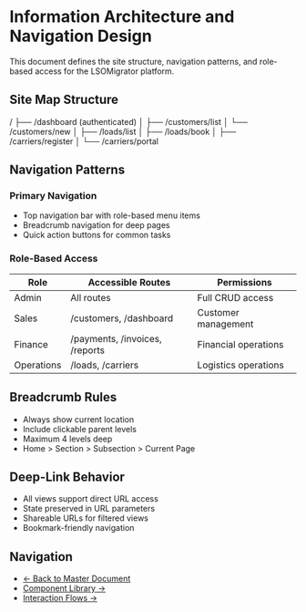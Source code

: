 # Information Architecture and Navigation Design

This document defines the site structure, navigation patterns, and role-based access for the LSOMigrator platform.

## Site Map Structure

/
├── /dashboard (authenticated)
│   ├── /customers/list
│   └── /customers/new
│   ├── /loads/list
│   ├── /loads/book
│   ├── /carriers/register
│   └── /carriers/portal

## Navigation Patterns

### Primary Navigation
- Top navigation bar with role-based menu items
- Breadcrumb navigation for deep pages
- Quick action buttons for common tasks

### Role-Based Access
| Role | Accessible Routes | Permissions |
|------|------------------|-------------|
| Admin | All routes | Full CRUD access |
| Sales | /customers, /dashboard | Customer management |
| Finance | /payments, /invoices, /reports | Financial operations |
| Operations | /loads, /carriers | Logistics operations |

## Breadcrumb Rules
- Always show current location
- Include clickable parent levels
- Maximum 4 levels deep
- Home > Section > Subsection > Current Page

## Deep-Link Behavior
- All views support direct URL access
- State preserved in URL parameters
- Shareable URLs for filtered views
- Bookmark-friendly navigation

## Navigation

- [← Back to Master Document](./uiux_spec.md)
- [Component Library →](./uiux_spec_components.md)
- [Interaction Flows →](./uiux_spec_interactions.md)